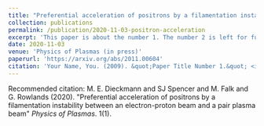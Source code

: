 ```yaml
---
title: "Preferential acceleration of positrons by a filamentation instability between an electron-proton beam and a pair plasma beam"
collection: publications
permalink: /publication/2020-11-03-positron-acceleration
excerpt: 'This paper is about the number 1. The number 2 is left for future work.'
date: 2020-11-03
venue: 'Physics of Plasmas (in press)'
paperurl: 'https://arxiv.org/abs/2011.00604'
citation: 'Your Name, You. (2009). &quot;Paper Title Number 1.&quot; <i>Journal 1</i>. 1(1).'
---
```


Recommended citation: M. E. Dieckmann and SJ Spencer and M. Falk and G. Rowlands (2020). "Preferential acceleration of positrons by a filamentation instability between an electron-proton beam and a pair plasma beam" <i>Physics of Plasmas</i>. 1(1).

